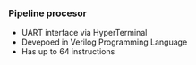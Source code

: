 ### Pipeline procesor

- UART interface via HyperTerminal 
- Devepoed in Verilog Programming Language
- Has up to 64 instructions

